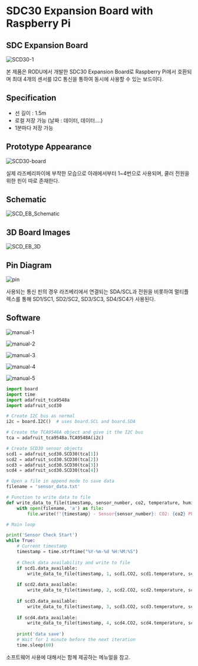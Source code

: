 # SDC30 Expansion Board  with Raspberry Pi

## SDC Expansion Board

![SCD30-1](https://github.com/user-attachments/assets/4b980975-18e4-49cd-8184-08fc1da20e43)

본 제품은 RODU에서 개발한 SDC30 Expansion Board로 Raspberry Pi에서 호환되며 최대 4개의 센서를 I2C 통신을 통하여 동시에 사용할 수 있는 보드이다.

## Specification

- 선 길이 : 1.5m
- 로컬 저장 가능 (날짜 : 데이터, 데이터….)
- 1분마다 저장 가능

## Prototype Appearance

![SCD30-board](https://github.com/user-attachments/assets/651fc38f-65f8-4a6d-948b-5347123cb672)

실제 라즈베리파이에 부착한 모습으로
아래에서부터 1~4번으로 사용되며, 쿨러 전원을 위한 핀이 따로 존재한다.

## Schematic

![SCD_EB_Schematic](https://github.com/user-attachments/assets/18bc97a5-e887-4da0-a90f-4b95ce12b658)

## 3D Board Images

![SCD_EB_3D](https://github.com/user-attachments/assets/1fc55172-2487-40bb-9f25-678a7d6c8dd8)

## Pin Diagram

![pin](https://github.com/user-attachments/assets/b9250e25-d017-4227-9192-3b1d2960615c)

사용되는 통신 핀의 경우 라즈베리에서 연결되는 SDA/SCL과 전원을 비롯하여 멀티플렉스를 통해 SD1/SC1, SD2/SC2, SD3/SC3, SD4/SC4가 사용된다.

## Software
![manual-1](https://github.com/user-attachments/assets/d1c35c14-3ff5-4124-9cd8-e45198f8a4e7)

![manual-2](https://github.com/user-attachments/assets/f960b530-0199-4830-988c-8555eb9a50aa)

![manual-3](https://github.com/user-attachments/assets/927f2e72-fc1b-49b2-a379-c1fb5e65009c)

![manual-4](https://github.com/user-attachments/assets/018050ea-bb71-4d9d-9e47-922b4f989532)

![manual-5](https://github.com/user-attachments/assets/25b34a6f-37b7-44b7-9be9-6b2e470da0e0)

```python
import board
import time
import adafruit_tca9548a
import adafruit_scd30

# Create I2C bus as normal
i2c = board.I2C()  # uses board.SCL and board.SDA

# Create the TCA9548A object and give it the I2C bus
tca = adafruit_tca9548a.TCA9548A(i2c)

# Create SCD30 sensor objects
scd1 = adafruit_scd30.SCD30(tca[1])
scd2 = adafruit_scd30.SCD30(tca[2])
scd3 = adafruit_scd30.SCD30(tca[3])
scd4 = adafruit_scd30.SCD30(tca[4])

# Open a file in append mode to save data
filename = 'sensor_data.txt'

# Function to write data to file
def write_data_to_file(timestamp, sensor_number, co2, temperature, humidity):
    with open(filename, 'a') as file:
        file.write(f"{timestamp} - Sensor{sensor_number}: CO2: {co2} PPM, Temperature: {temperature:.2f} degrees C, Humidity: {humidity:.2f} % rH\n")

# Main loop

print('Sensor Check Start')
while True:
    # Current timestamp
    timestamp = time.strftime("%Y-%m-%d %H:%M:%S")
    
    # Check data availability and write to file
    if scd1.data_available:
        write_data_to_file(timestamp, 1, scd1.CO2, scd1.temperature, scd1.relative_humidity)
        
    if scd2.data_available:
        write_data_to_file(timestamp, 2, scd2.CO2, scd2.temperature, scd2.relative_humidity)
        
    if scd3.data_available:
        write_data_to_file(timestamp, 3, scd3.CO2, scd3.temperature, scd3.relative_humidity)
        
    if scd4.data_available:
        write_data_to_file(timestamp, 4, scd4.CO2, scd4.temperature, scd4.relative_humidity)
    
    print('data save')
    # Wait for 1 minute before the next iteration
    time.sleep(60)

```

소프트웨어 사용에 대해서는 함께 제공하는 메뉴얼을 참고.